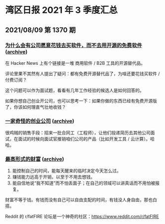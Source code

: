 # 湾区日报 2021 年 3 季度汇总

## 2021/08/09 第 1370 期

### [为什么会有公司愿意花钱去买软件，而不去用开源的免费软件](https://news.ycombinator.com/item?id=2791706) ([archive](https://archive.md/20230131044257/https://news.ycombinator.com/item?id=2791706))

在 Hacker News 上有个链接是一堆 商用软件 / B2B 工具的开源替代品。

评论里果不其然有人提出了疑问：都有免费开源替代品了，为啥还要花钱买软件 / 付费订阅？

这个问题可以作为面试题，看看有几年工作经验的候选人是如何回答的。

如果你想自己创业开公司，也可以思考一下：如果你做的东西已经有免费开源版了，你该如何理直气壮地收钱？

### [一家奇怪的创业公司](https://shkspr.mobi/blog/2021/07/nda-expired-lets-spill-the-beans-on-a-weird-startup/) ([archive](https://archive.md/20210709121447/https://shkspr.mobi/blog/2021/07/nda-expired-lets-spill-the-beans-on-a-weird-startup/))

很鸡贼的销售手段：招来一批合同工（工程师），让他们投递简历去其他公司面试，在面试的时候向面试官推销咱们公司的产品（比如开发工具 / 云计算）。哈哈。

### [最高形式的财富](https://www.collaborativefund.com/blog/the-highest-forms-of-wealth/) ([archive](https://archive.md/20210724235444/https://www.collaborativefund.com/blog/the-highest-forms-of-wealth/))

1.  能控制自己的时间，能每天醒来的临时决定今天怎么过。
2.  赚钱能力远高于开销，以至于不用去想钱。
3.  能自信地说“我不知道”而不怕丢面子；在自己的领域可以讲真话而不用怕被报复。

财富不等于钱。有钱而没有自己可以自由支配的时间，有钱没人身自由，那也白搭。

Reddit 的 r/fatFIRE 论坛是一个神奇的社区：<https://www.reddit.com/r/fatFIRE>

